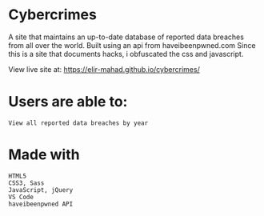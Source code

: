 # Cybercrimes

A site that maintains an up-to-date database of reported data breaches from all over the world. Built using an api from haveibeenpwned.com
Since this is a site that documents hacks, i obfuscated the css and javascript.

View live site at: https://elir-mahad.github.io/cybercrimes/

# Users are able to:

    View all reported data breaches by year

# Made with

    HTML5
    CSS3, Sass
    JavaScript, jQuery
    VS Code
    haveibeenpwned API


